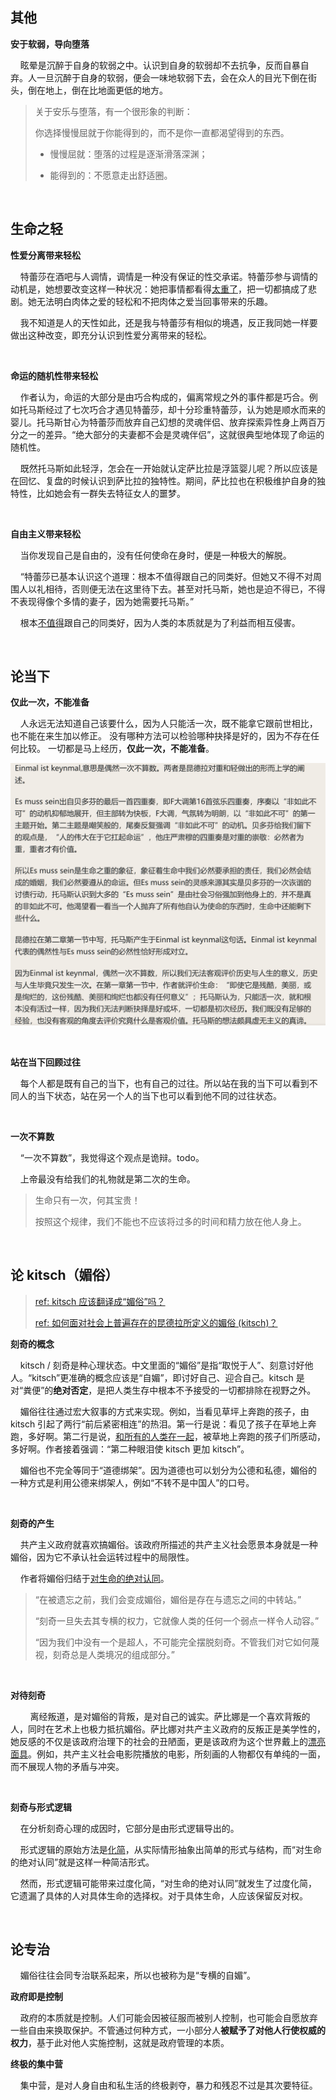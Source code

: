 ## 其他

**安于软弱，导向堕落**

    眩晕是沉醉于自身的软弱之中。认识到自身的软弱却不去抗争，反而自暴自弃。人一旦沉醉于自身的软弱，便会一味地软弱下去，会在众人的目光下倒在街头，倒在地上，倒在比地面更低的地方。

> 关于安乐与堕落，有一个很形象的判断：
> 
> 你选择慢慢屈就于你能得到的，而不是你一直都渴望得到的东西。
> 
> - 慢慢屈就：堕落的过程是逐渐滑落深渊；
> 
> - 能得到的：不愿意走出舒适圈。

    

## 生命之轻

**性爱分离带来轻松**

    特蕾莎在酒吧与人调情，调情是一种没有保证的性交承诺。特蕾莎参与调情的动机是，她想要改变这样一种状况：她把事情都看得<u>太重了</u>，把一切都搞成了悲剧。她无法明白肉体之爱的轻松和不把肉体之爱当回事带来的乐趣。

    我不知道是人的天性如此，还是我与特蕾莎有相似的境遇，反正我同她一样要做出这种改变，即充分认识到性爱分离带来的轻松。

    

**命运的随机性带来轻松**

    作者认为，命运的大部分是由巧合构成的，偏离常规之外的事件都是巧合。例如托马斯经过了七次巧合才遇见特蕾莎，却十分珍重特蕾莎，认为她是顺水而来的婴儿。托马斯甘心为特蕾莎而放弃自己幻想的灵魂伴侣、放弃探索异性身上两百万分之一的差异。“绝大部分的夫妻都不会是灵魂伴侣”，这就很典型地体现了命运的随机性。

    既然托马斯如此轻浮，怎会在一开始就认定萨比拉是浮篮婴儿呢？所以应该是在回忆、复盘的时候认识到萨比拉的独特性。期间，萨比拉也在积极维护自身的独特性，比如她会有一群失去特征女人的噩梦。

    

**自由主义带来轻松**

    当你发现自己是自由的，没有任何使命在身时，便是一种极大的解脱。

    “特蕾莎已基本认识这个道理：根本不值得跟自己的同类好。但她又不得不对周围人以礼相待，否则便无法在这里待下去。甚至对托马斯，她也是迫不得已，不得不表现得像个多情的妻子，因为她需要托马斯。”

    根本<u>不值得</u>跟自己的同类好，因为人类的本质就是为了利益而相互侵害。

    

## 论当下

**仅此一次，不能准备**

    人永远无法知道自己该要什么，因为人只能活一次，既不能拿它跟前世相比，也不能在来生加以修正。 没有哪种方法可以检验哪种抉择是好的，因为不存在任何比较。 一切都是马上经历，**仅此一次，不能准备**。

![](./asset/img/偶然一次不算数.png)

    

**站在当下回顾过往**

    每个人都是既有自己的当下，也有自己的过往。所以站在我的当下可以看到不同人的当下状态，站在另一个人的当下也可以看到他不同的过往状态。

    

**一次不算数**

    “一次不算数”，我觉得这个观点是诡辩。todo。

    上帝最没有给我们的礼物就是第二次的生命。

> 生命只有一次，何其宝贵！
> 
> 按照这个规律，我们不能也不应该将过多的时间和精力放在他人身上。

    

## 论 kitsch（媚俗）

> [ref: kitsch 应该翻译成“媚俗”吗？](https://www.zhihu.com/question/28315243/answer/2450541976)
> 
> [ref: 如何面对社会上普遍存在的昆德拉所定义的媚俗 (kitsch)？](https://www.zhihu.com/question/24011630/answer/26424748)

**刻奇的概念**

    kitsch / 刻奇是种心理状态。中文里面的“媚俗”是指“取悦于人”、刻意讨好他人。“kitsch”更准确的概念应该是“自媚”，即讨好自己、迎合自己。kitsch 是对“粪便”的**绝对否定**，是把人类生存中根本不予接受的一切都排除在视野之外。

    媚俗往往通过宏大叙事的方式来实现。例如，当看见草坪上奔跑的孩子，由 kitsch 引起了两行“前后紧密相连”的热泪。第一行是说：看见了孩子在草地上奔跑，多好啊。第二行是说，<u>和所有的人类在一起</u>，被草地上奔跑的孩子们所感动，多好啊。作者接着强调：“第二种眼泪使 kitsch 更加 kitsch”。

    媚俗也不完全等同于“道德绑架”。因为道德也可以划分为公德和私德，媚俗的一种方式是利用公德来绑架人，例如“不转不是中国人”的口号。

    

**刻奇的产生**

    共产主义政府就喜欢搞媚俗。该政府所描述的共产主义社会愿景本身就是一种媚俗，因为它不承认社会运转过程中的局限性。

    作者将媚俗归结于<u>对生命的绝对认同</u>。

> “在被遗忘之前，我们会变成媚俗，媚俗是存在与遗忘之间的中转站。”    
> 
> “刻奇一旦失去其专横的权力，它就像人类的任何一个弱点一样令人动容。”
> 
> “因为我们中没有一个是超人，不可能完全摆脱刻奇。不管我们对它如何蔑视，刻奇总是人类境况的组成部分。”

    

**对待刻奇**

        离经叛道，是对媚俗的背叛，是对自己的诚实。萨比娜是一个喜欢背叛的人，同时在艺术上也极力抵抗媚俗。萨比娜对共产主义政府的反叛正是美学性的，她反感的不仅是该政府治理下的社会的丑陋面，更是该政府为这个世界戴上的<u>漂亮面具</u>。例如，共产主义社会电影院播放的电影，所刻画的人物都仅有单纯的一面，而不展现人物的矛盾与冲突。

    

**刻奇与形式逻辑**

    在分析刻奇心理的成因时，它部分是由形式逻辑导出的。

    形式逻辑的原始方法是<u>化简</u>，从实际情形抽象出简单的形式与结构，而“对生命的绝对认同”就是这样一种简洁形式。

    然而，形式逻辑可能带来过度化简，“对生命的绝对认同”就发生了过度化简，它遗漏了具体的人对具体生命的选择权。对于具体生命，人应该保留反对权。

    

## 论专治

    媚俗往往会同专治联系起来，所以也被称为是“专横的自媚”。

**政府即是控制**

    政府的本质就是控制。人们可能会因被征服而被别人控制，也可能会自愿放弃一些自由来换取保护。不管通过何种方式，一小部分人**被赋予了对他人行使权威的权力**，基于此对他人实施控制，这就是政府管理的本质。

**终极的集中营**

    集中营，是对人身自由和私生活的终极剥夺，暴力和残忍不过是其次要特征。
